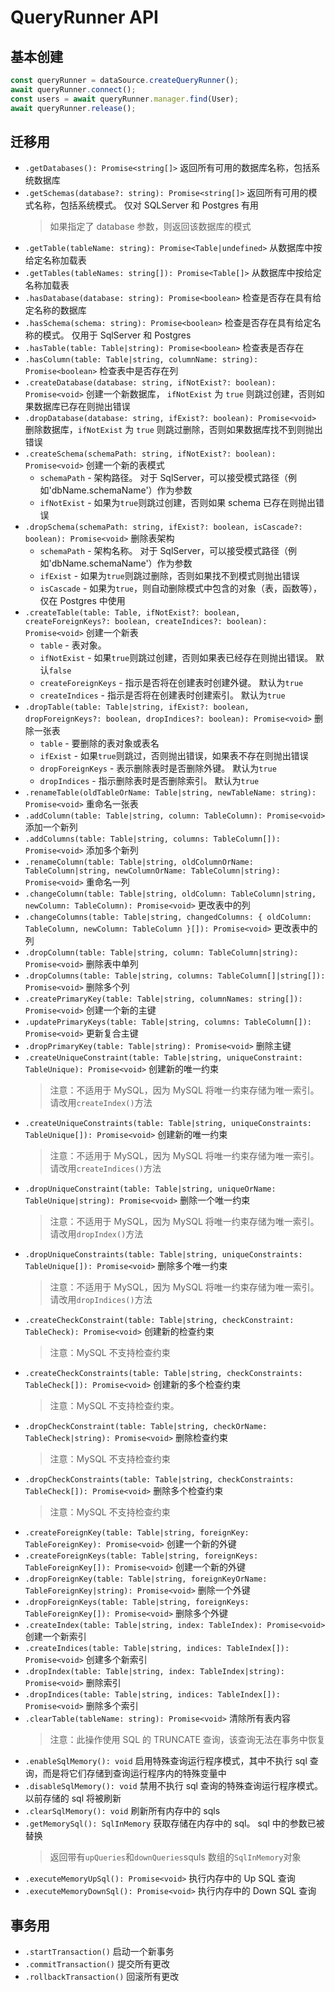 # QueryRunner API

## 基本创建

```ts
const queryRunner = dataSource.createQueryRunner();
await queryRunner.connect();
const users = await queryRunner.manager.find(User);
await queryRunner.release();
```

## 迁移用

- `.getDatabases(): Promise<string[]>` 返回所有可用的数据库名称，包括系统数据库
- `.getSchemas(database?: string): Promise<string[]>` 返回所有可用的模式名称，包括系统模式。 仅对 SQLServer 和 Postgres 有用
  > 如果指定了 database 参数，则返回该数据库的模式
- `.getTable(tableName: string): Promise<Table|undefined>` 从数据库中按给定名称加载表
- `.getTables(tableNames: string[]): Promise<Table[]>` 从数据库中按给定名称加载表
- `.hasDatabase(database: string): Promise<boolean>` 检查是否存在具有给定名称的数据库
- `.hasSchema(schema: string): Promise<boolean>` 检查是否存在具有给定名称的模式。 仅用于 SqlServer 和 Postgres
- `.hasTable(table: Table|string): Promise<boolean>` 检查表是否存在
- `.hasColumn(table: Table|string, columnName: string): Promise<boolean>` 检查表中是否存在列
- `.createDatabase(database: string, ifNotExist?: boolean): Promise<void>` 创建一个新数据库， `ifNotExist` 为 `true` 则跳过创建，否则如果数据库已存在则抛出错误
- `.dropDatabase(database: string, ifExist?: boolean): Promise<void>` 删除数据库，`ifNotExist` 为 `true` 则跳过删除，否则如果数据库找不到则抛出错误
- `.createSchema(schemaPath: string, ifNotExist?: boolean): Promise<void>` 创建一个新的表模式
  - `schemaPath` - 架构路径。 对于 SqlServer，可以接受模式路径（例如'dbName.schemaName'）作为参数
  - `ifNotExist` - 如果为`true`则跳过创建，否则如果 schema 已存在则抛出错误
- `.dropSchema(schemaPath: string, ifExist?: boolean, isCascade?: boolean): Promise<void>` 删除表架构
  - `schemaPath` - 架构名称。 对于 SqlServer，可以接受模式路径（例如'dbName.schemaName'）作为参数
  - `ifExist` - 如果为`true`则跳过删除，否则如果找不到模式则抛出错误
  - `isCascade` - 如果为`true`，则自动删除模式中包含的对象（表，函数等），仅在 Postgres 中使用
- `.createTable(table: Table, ifNotExist?: boolean, createForeignKeys?: boolean, createIndices?: boolean): Promise<void>` 创建一个新表
  - `table` - 表对象。
  - `ifNotExist` - 如果`true`则跳过创建，否则如果表已经存在则抛出错误。 默认`false`
  - `createForeignKeys` - 指示是否将在创建表时创建外键。 默认为`true`
  - `createIndices` - 指示是否将在创建表时创建索引。 默认为`true`
- `.dropTable(table: Table|string, ifExist?: boolean, dropForeignKeys?: boolean, dropIndices?: boolean): Promise<void>` 删除一张表
  - `table` - 要删除的表对象或表名
  - `ifExist` - 如果`true`则跳过，否则抛出错误，如果表不存在则抛出错误
  - `dropForeignKeys` - 表示删除表时是否删除外键。 默认为`true`
  - `dropIndices` - 指示删除表时是否删除索引。 默认为`true`
- `.renameTable(oldTableOrName: Table|string, newTableName: string): Promise<void>` 重命名一张表
- `.addColumn(table: Table|string, column: TableColumn): Promise<void>` 添加一个新列
- `.addColumns(table: Table|string, columns: TableColumn[]): Promise<void>` 添加多个新列
- `.renameColumn(table: Table|string, oldColumnOrName: TableColumn|string, newColumnOrName: TableColumn|string): Promise<void>` 重命名一列
- `.changeColumn(table: Table|string, oldColumn: TableColumn|string, newColumn: TableColumn): Promise<void>` 更改表中的列
- `.changeColumns(table: Table|string, changedColumns: { oldColumn: TableColumn, newColumn: TableColumn }[]): Promise<void>` 更改表中的列
- `.dropColumn(table: Table|string, column: TableColumn|string): Promise<void>` 删除表中单列
- `.dropColumns(table: Table|string, columns: TableColumn[]|string[]): Promise<void>` 删除多个列
- `.createPrimaryKey(table: Table|string, columnNames: string[]): Promise<void>` 创建一个新的主键
- `.updatePrimaryKeys(table: Table|string, columns: TableColumn[]): Promise<void>` 更新复合主键
- `.dropPrimaryKey(table: Table|string): Promise<void>` 删除主键
- `.createUniqueConstraint(table: Table|string, uniqueConstraint: TableUnique): Promise<void>` 创建新的唯一约束
  > 注意：不适用于 MySQL，因为 MySQL 将唯一约束存储为唯一索引。 请改用`createIndex()`方法
- `.createUniqueConstraints(table: Table|string, uniqueConstraints: TableUnique[]): Promise<void>` 创建新的唯一约束
  > 注意：不适用于 MySQL，因为 MySQL 将唯一约束存储为唯一索引。 请改用`createIndices()`方法
- `.dropUniqueConstraint(table: Table|string, uniqueOrName: TableUnique|string): Promise<void>` 删除一个唯一约束
  > 注意：不适用于 MySQL，因为 MySQL 将唯一约束存储为唯一索引。 请改用`dropIndex()`方法
- `.dropUniqueConstraints(table: Table|string, uniqueConstraints: TableUnique[]): Promise<void>` 删除多个唯一约束
  > 注意：不适用于 MySQL，因为 MySQL 将唯一约束存储为唯一索引。 请改用`dropIndices()`方法
- `.createCheckConstraint(table: Table|string, checkConstraint: TableCheck): Promise<void>` 创建新的检查约束
  > 注意：MySQL 不支持检查约束
- `.createCheckConstraints(table: Table|string, checkConstraints: TableCheck[]): Promise<void>` 创建新的多个检查约束
  > 注意：MySQL 不支持检查约束。
- `.dropCheckConstraint(table: Table|string, checkOrName: TableCheck|string): Promise<void>` 删除检查约束
  > 注意：MySQL 不支持检查约束
- `.dropCheckConstraints(table: Table|string, checkConstraints: TableCheck[]): Promise<void>` 删除多个检查约束
  > 注意：MySQL 不支持检查约束
- `.createForeignKey(table: Table|string, foreignKey: TableForeignKey): Promise<void>` 创建一个新的外键
- `.createForeignKeys(table: Table|string, foreignKeys: TableForeignKey[]): Promise<void>` 创建一个新的外键
- `.dropForeignKey(table: Table|string, foreignKeyOrName: TableForeignKey|string): Promise<void>` 删除一个外键
- `.dropForeignKeys(table: Table|string, foreignKeys: TableForeignKey[]): Promise<void>` 删除多个外键
- `.createIndex(table: Table|string, index: TableIndex): Promise<void>` 创建一个新索引
- `.createIndices(table: Table|string, indices: TableIndex[]): Promise<void>` 创建多个新索引
- `.dropIndex(table: Table|string, index: TableIndex|string): Promise<void>` 删除索引
- `.dropIndices(table: Table|string, indices: TableIndex[]): Promise<void>` 删除多个索引
- `.clearTable(tableName: string): Promise<void>` 清除所有表内容
  > 注意：此操作使用 SQL 的 TRUNCATE 查询，该查询无法在事务中恢复
- `.enableSqlMemory(): void` 启用特殊查询运行程序模式，其中不执行 sql 查询，而是将它们存储到查询运行程序内的特殊变量中
- `.disableSqlMemory(): void` 禁用不执行 sql 查询的特殊查询运行程序模式。 以前存储的 sql 将被刷新
- `.clearSqlMemory(): void` 刷新所有内存中的 sqls
- `.getMemorySql(): SqlInMemory` 获取存储在内存中的 sql。 sql 中的参数已被替换
  > 返回带有`upQueries`和`downQueries`squls 数组的`SqlInMemory`对象
- `.executeMemoryUpSql(): Promise<void>` 执行内存中的 Up SQL 查询
- `.executeMemoryDownSql(): Promise<void>` 执行内存中的 Down SQL 查询

## 事务用

- `.startTransaction()` 启动一个新事务
- `.commitTransaction()` 提交所有更改
- `.rollbackTransaction()` 回滚所有更改
